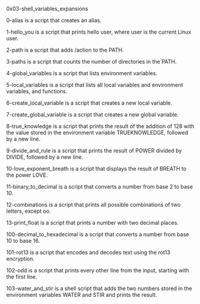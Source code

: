 0x03-shell_variables_expansions

0-alias is a script that creates an alias.

1-hello_you is a script that prints hello user, where user is the current Linux user.

2-path is a script that adds /action to the PATH.

3-paths is a script that counts the number of directories in the PATH.

4-global_variables is a script that lists environment variables.

5-local_variables is a script that lists all local variables and environment variables, and functions.

6-create_local_variable is a script that creates a new local variable.

7-create_global_variable is a script that creates a new global variable.

8-true_knowledge is a script that prints the result of the addition of 128 with the value stored in the environment variable TRUEKNOWLEDGE, followed by a new line.

9-divide_and_rule is a script that prints the result of POWER divided by DIVIDE, followed by a new line.

10-love_exponent_breath is a script that displays the result of BREATH to the power LOVE.

11-binary_to_decimal is a script that converts a number from base 2 to base 10.

12-combinations is a script that prints all possible combinations of two letters, except oo.

13-print_float is a script that prints a number with two decimal places.

100-decimal_to_hexadecimal is a script that converts a number from base 10 to base 16.

101-rot13 is a script that encodes and decodes text using the rot13 encryption.

102-odd is a script that prints every other line from the input, starting with the first line.

103-water_and_stir is a shell script that adds the two numbers stored in the environment variables WATER and STIR and prints the result.
